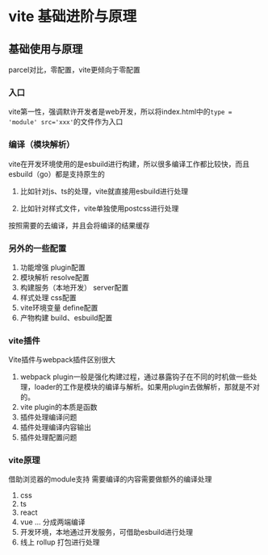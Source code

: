 # vite 基础进阶与原理

## 基础使用与原理

parcel对比，零配置，vite更倾向于零配置


### 入口
vite第一性，强调默许开发者是web开发，所以将index.html中的`type = 'module' src='xxx'`的文件作为入口

### 编译（模块解析）
vite在开发环境使用的是esbuild进行构建，所以很多编译工作都比较快，而且esbuild（go）都是支持原生的

1. 比如针对js、ts的处理，vite就直接用esbuild进行处理

2. 比如针对样式文件，vite单独使用postcss进行处理

按照需要的去编译，并且会将编译的结果缓存


### 另外的一些配置
1. 功能增强 plugin配置
2. 模块解析 resolve配置
3. 构建服务（本地开发） server配置
4. 样式处理 css配置
5. vite环境变量 define配置
6. 产物构建 build、esbuild配置


### vite插件
 Vite插件与webpack插件区别很大
 1. webpack plugin一般是强化构建过程，通过暴露钩子在不同的时机做一些处理，loader的工作是模块的编译与解析。如果用plugin去做解析，那就是不对的。
 2. vite plugin的本质是函数
 3. 插件处理编译问题
 4. 插件处理编译内容输出
 5. 插件处理配置问题


 ### vite原理
借助浏览器的module支持
需要编译的内容需要做额外的编译处理
  1. css
  2. ts
  3. react 
  4. vue
  ...
分成两端编译
  1. 开发环境，本地通过开发服务，可借助esbuild进行处理
  2. 线上 rollup 打包进行处理
